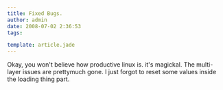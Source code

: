 ```yaml
---
title: Fixed Bugs.
author: admin
date: 2008-07-02 2:36:53
tags: 

template: article.jade
---
```


Okay, you won't believe how productive linux is. it's magickal. The multi-layer issues are prettymuch gone. I just forgot to reset some values inside the loading thing part.
